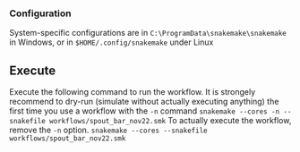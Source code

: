 ### Configuration
System-specific configurations are in `C:\ProgramData\snakemake\snakemake` in Windows, or in `$HOME/.config/snakemake` under Linux

## Execute
Execute the following command to run the workflow. It is strongely recommend to dry-run (simulate without actually executing anything) the first time you use a workflow with the `-n` command
`snakemake --cores -n --snakefile workflows/spout_bar_nov22.smk`
To actually execute the workflow, remove the `-n` option.
`snakemake --cores --snakefile workflows/spout_bar_nov22.smk`
